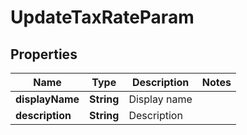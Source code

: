 

# UpdateTaxRateParam


## Properties

| Name | Type | Description | Notes |
|------------ | ------------- | ------------- | -------------|
|**displayName** | **String** | Display name |  |
|**description** | **String** | Description |  |



